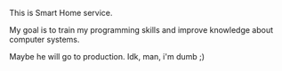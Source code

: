 This is Smart Home service.

My goal is to train my programming skills and improve knowledge about computer systems.

Maybe he will go to production. Idk, man, i'm dumb ;)

